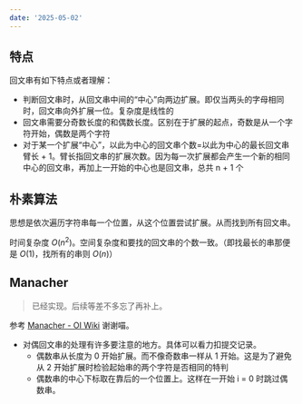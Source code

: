 ```yaml
---
date: '2025-05-02'
---
```


## 特点

回文串有如下特点或者理解：
- 判断回文串时，从回文串中间的“中心”向两边扩展。即仅当两头的字母相同时，回文串向外扩展一位。复杂度是线性的
- 回文串需要分奇数长度的和偶数长度。区别在于扩展的起点，奇数是从一个字符开始，偶数是两个字符
- 对于某一个扩展“中心”，以此为中心的回文串个数=以此为中心的最长回文串臂长 + 1。臂长指回文串的扩展次数。因为每一次扩展都会产生一个新的相同中心的回文串，再加上一开始的中心也是回文串，总共 n + 1 个

## 朴素算法

思想是依次遍历字符串每一个位置，从这个位置尝试扩展。从而找到所有回文串。

时间复杂度 $O(n^2)$。空间复杂度和要找的回文串的个数一致。（即找最长的串那便是 $O(1)$，找所有的串则 $O(n)$）

## Manacher

> 已经实现。后续等差不多忘了再补上。

参考 [Manacher - OI Wiki](https://oi-wiki.org/string/manacher/) 谢谢喵。

- 对偶回文串的处理有许多要注意的地方。具体可以看力扣提交记录。
	- 偶数串从长度为 0 开始扩展。而不像奇数串一样从 1 开始。这是为了避免从 2 开始扩展时检验起始串的两个字符是否相同的特判
	- 偶数串的中心下标取在靠后的一个位置上。这样在一开始 i = 0 时跳过偶数串。
